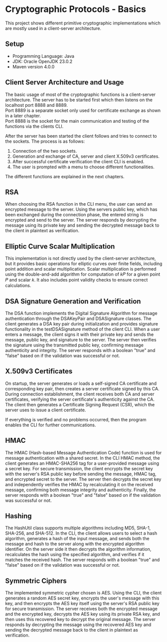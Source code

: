 # Cryptographic Protocols - Basics
This project shows different primitive cryptographic implementations which are mostly used in a client-server architecture.

## Setup
* Programming Language: Java
* JDK: Oracle OpenJDK 23.0.2
* Maven version 4.0.0

## Client Server Architecture and Usage
The basic usage of most of the cryptographic functions is a client-server architecture.
The server has to be started first which then listens on the localhost port 8888 and 8889.  
Port 8889 is a separate socket only used for certificate exchange as shown in a later chapter.  
Port 8888 is the socket for the main communication and testing of the functions via the clients CLI.

After the server has been started the client follows and tries to connect to the sockets.
The process is as follows:  
1. Connection of the two sockets.
2. Generation and exchange of CA, server and client X.509v3 certificates.
3. After successful certificate verification the client CLI is enabled.
4. The user is prompted with a menu to choose different functionalities.

The different functions are explained in the next chapters.

## RSA
When choosing the RSA function in the CLI menu, the user can send an encrypted message to the server.
Using the servers public key, which has been exchanged during the connection phase, the entered string is encrypted and send to the server.
The server responds by decrypting the message using its private key and sending the decrypted message back to the client in plaintext as verification.

## Elliptic Curve Scalar Multiplication
This implementation is not directly used by the client-server architecture, but it provides basic operations for elliptic curves over finite fields, including point addition and scalar multiplication.
Scalar multiplication is performed using the double-and-add algorithm for computation of 𝑘𝑃 for a given point 𝑃 and scalar 𝑘.
It also includes point validity checks to ensure correct calculations.

## DSA Signature Generation and Verification
The DSA function implements the Digital Signature Algorithm for message authentication through the DSAKeyPair and DSASignature classes.
The client generates a DSA key pair during initialization and provides signature functionality in the testDSASignature method of the client CLI.
When a user enters a message, the client signs it with their private key and sends the message, public key, and signature to the server.
The server then verifies the signature using the transmitted public key, confirming message authenticity and integrity.
The server responds with a boolean "true" and "false" based on if the validation was successful or not.

## X.509v3 Certificates
On startup, the server generates or loads a self-signed CA certificate and corresponding key pair, then creates a server certificate signed by this CA.
During connection establishment, the client receives both CA and server certificates, verifying the server certificate's authenticity against the CA.
The client then generates a Certificate Signing Request (CSR), which the server uses to issue a client certificate.

If everything is verified and no problems occurred, then the program enables the CLI for further communications.

## HMAC
The HMAC (Hash-based Message Authentication Code) function is used for message authentication with a shared secret.
In the CLI HMAC method, the client generates an HMAC-SHA256 tag for a user-provided message using a secret key.
For secure transmission, the client encrypts the secret key with the server's RSA public key before sending the message, HMAC tag, and encrypted secret to the server.
The server then decrypts the secret key and independently verifies the HMAC by recalculating it on the received message, confirming both message integrity and authenticity.
Finally, the server responds with a boolean "true" and "false" based on if the validation was successful or not.

## Hashing
The HashUtil class supports multiple algorithms including MD5, SHA-1, SHA-256, and SHA-512.
In the CLI, the client allows users to select a hash algorithm, generates a hash of the input message, and sends both the message and hash to the server along with the encrypted algorithm identifier.
On the server side it then decrypts the algorithm information, recalculates the hash using the specified algorithm, and verifies if it matches the received hash.
The server responds with a boolean "true" and "false" based on if the validation was successful or not.

## Symmetric Ciphers
The implemented symmetric cypher chosen is AES.
Using the CLI, the client generates a random AES secret key, encrypts the user's message with this key, and then encrypts the AES key itself using the server's RSA public key for secure transmission.
The server receives both the encrypted message and the encrypted key, decrypts the AES key using its private RSA key, and then uses this recovered key to decrypt the original message.
The server responds by decrypting the message using the recovered AES key and sending the decrypted message back to the client in plaintext as verification.